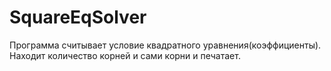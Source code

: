 # SquareEqSolver

Программа считывает условие квадратного уравнения(коэффициенты). Находит количество корней и сами корни и печатает.
